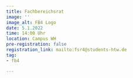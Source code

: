 ```yaml
---
title: Fachbereichsrat
image: ''
image_alt: FB4 Logo
date: 5.1.2022
time: 14:00 Uhr
location: Campus WH
pre-registration: false
registration_link: mailto:fsr4@students-htw.de
tag:
- fb4

---
```

